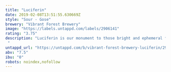 ```yaml
---
title: "Luciferin"
date: 2019-02-08T13:51:55.630669Z
style: "Sour - Gose"
brewery: "Vibrant Forest Brewery"
image: "https://labels.untappd.com/labels/2906141"
rating: "3.75"
description: "Luciferin is our monument to those bright and ephemeral flashes that light the deep. The aroma blends chocolate with tart lime; it's heavy, and oozes up the glass. On the tongue is an immediate assault of juiced lime which coalesces around the tart and salty gose broth. Our darkened base lends a whisper more of chocolate, before the experience sinks back to the depths. "
untappd_url: "https://untappd.com/b/vibrant-forest-brewery-luciferin/2906141"
abv: "7.5"
ibu: "0"
robots: noindex,nofollow
---
```

